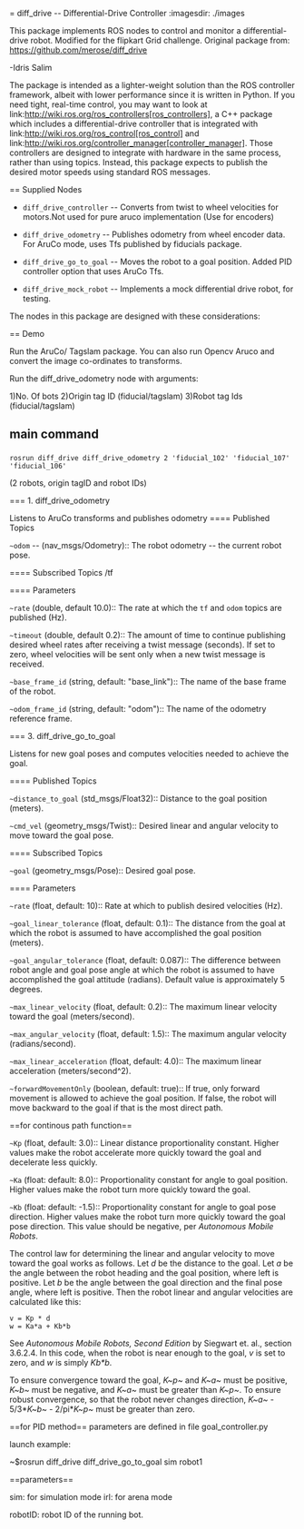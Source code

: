 ﻿= diff_drive -- Differential-Drive Controller
:imagesdir: ./images

This package implements ROS nodes to control and monitor a differential-drive robot. Modified for the flipkart Grid challenge. Original package from:
https://github.com/merose/diff_drive

-Idris Salim

The package
is intended as a lighter-weight solution than the ROS controller framework, albeit with lower
performance since it is written in Python. If you need tight, real-time control, you may want
to look at link:http://wiki.ros.org/ros_controllers[ros_controllers],
a C++ package which includes a differential-drive controller that is integrated with
link:http://wiki.ros.org/ros_control[ros_control] and
link:http://wiki.ros.org/controller_manager[controller_manager]. Those controllers are designed
to integrate with hardware in the same process, rather than using topics. Instead, this package
expects to publish the desired motor speeds using standard ROS messages.

== Supplied Nodes

* `diff_drive_controller` -- Converts from twist to wheel velocities for motors.Not used for pure aruco implementation (Use for encoders)

* `diff_drive_odometry` -- Publishes odometry from wheel encoder data. For AruCo mode, uses Tfs published by fiducials package.

* `diff_drive_go_to_goal` -- Moves the robot to a goal position. Added PID controller option that uses AruCo Tfs.

* `diff_drive_mock_robot` -- Implements a mock differential drive robot, for testing.

The nodes in this package are designed with these considerations:

== Demo

Run the AruCo/ Tagslam package. You can also run Opencv Aruco and convert the image co-ordinates to transforms.

Run the diff_drive_odometry node with arguments: 

1)No. Of bots
2)Origin tag ID (fiducial/tagslam)
3)Robot tag Ids (fiducial/tagslam)


## main command
###
```
rosrun diff_drive diff_drive_odometry 2 'fiducial_102' 'fiducial_107' 'fiducial_106'
```
(2 robots, origin tagID and robot IDs)

=== 1. diff_drive_odometry

Listens to AruCo transforms and publishes odometry
==== Published Topics

`~odom` -- (nav_msgs/Odometry)::
The robot odometry -- the current robot pose.

==== Subscribed Topics
/tf

==== Parameters


`~rate` (double, default 10.0)::
The rate at which the `tf` and `odom` topics are published (Hz).

`~timeout` (double, default 0.2)::
The amount of time to continue publishing desired wheel rates after receiving a twist message (seconds).
If set to zero, wheel velocities will be sent only when a new twist message is received.

`~base_frame_id` (string, default: "base_link")::
The name of the base frame of the robot. 

`~odom_frame_id` (string, default: "odom")::
The name of the odometry reference frame. 

=== 3. diff_drive_go_to_goal

Listens for new goal poses and computes velocities needed to achieve the goal.

==== Published Topics

`~distance_to_goal` (std_msgs/Float32)::
Distance to the goal position (meters).

`~cmd_vel` (geometry_msgs/Twist)::
Desired linear and angular velocity to move toward the goal pose.

==== Subscribed Topics

`~goal` (geometry_msgs/Pose)::
Desired goal pose.

==== Parameters

`~rate` (float, default: 10)::
Rate at which to publish desired velocities (Hz).

`~goal_linear_tolerance` (float, default: 0.1)::
The distance from the goal at which the robot is assumed to have accomplished the goal position (meters).

`~goal_angular_tolerance` (float, default: 0.087)::
The difference between robot angle and goal pose angle at which the robot is assumed to have
accomplished the goal attitude (radians). Default value is approximately 5 degrees.

`~max_linear_velocity` (float, default: 0.2)::
The maximum linear velocity toward the goal (meters/second).

`~max_angular_velocity` (float, default: 1.5)::
The maximum angular velocity (radians/second).

`~max_linear_acceleration` (float, default: 4.0)::
The maximum linear acceleration (meters/second^2).

`~forwardMovementOnly` (boolean, default: true)::
If true, only forward movement is allowed to achieve the goal position.
If false, the robot will move backward to the goal if that is the most
direct path.



==for continous path function==

`~Kp` (float, default: 3.0)::
Linear distance proportionality constant. Higher values make the robot accelerate more quickly toward the goal and decelerate less quickly.

`~Ka` (float: default: 8.0)::
Proportionality constant for angle to goal position. Higher values make the robot turn more quickly toward the goal.

`~Kb` (float: default: -1.5)::
Proportionality constant for angle to goal pose direction. Higher values make the robot turn more quickly toward the goal pose direction. This value should be negative, per _Autonomous Mobile Robots_.

The control law for determining the linear and angular velocity to move toward the goal works as follows. Let _d_ be the distance to the goal. Let _a_ be the angle between the robot heading and the goal position, where left is positive. Let _b_ be the angle between the goal direction and the final pose angle, where left is positive. Then the robot linear and angular velocities are calculated like this:

    v = Kp * d
    w = Ka*a + Kb*b

See _Autonomous Mobile Robots, Second Edition_ by Siegwart et. al., section 3.6.2.4. In this code, when the robot
is near enough to the goal, _v_ is set to zero, and _w_ is simply _Kb*b_.

To ensure convergence toward the goal, _K~p~_ and _K~a~_ must be positive, _K~b~_ must be negative, and _K~a~_
must be greater than _K~p~_. To ensure robust convergence, so that the robot never changes direction,
_K~a~_ - 5/3*_K~b~_ - 2/pi*_K~p~_ must be greater than zero.


==for PID method==
parameters are defined in file goal_controller.py


launch example:

~$rosrun diff_drive diff_drive_go_to_goal sim robot1

==parameters==

sim: for simulation mode
irl: for arena mode

robotID: robot ID of the running bot.

